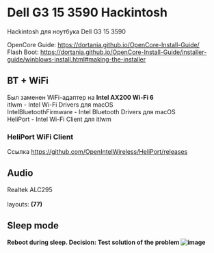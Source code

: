 # Dell G3 15 3590 Hackintosh
Hackintosh для ноутбука Dell G3 15 3590

OpenCore Guide: https://dortania.github.io/OpenCore-Install-Guide/<br />
Flash Boot: https://dortania.github.io/OpenCore-Install-Guide/installer-guide/winblows-install.html#making-the-installer <br />

## BT + WiFi
Был заменен WiFi-адаптер на **Intel AX200 Wi-Fi 6**<br />
itlwm - Intel Wi-Fi Drivers для macOS<br />
IntelBluetoothFirmware - Intel Bluetooth Drivers для macOS<br />
HeliPort - Intel Wi-Fi Client для itlwm<br />

### HeliPort WiFi Client
Cсылка https://github.com/OpenIntelWireless/HeliPort/releases

## Audio
Realtek	ALC295<br />	
layouts: <b>(77)<b/>

## Sleep mode
Reboot during sleep.
Decision:
Test solution of the problem
![image](https://user-images.githubusercontent.com/92333709/196003818-8fae3f3e-b211-43e4-8d0e-744d1bd45cd7.png)
